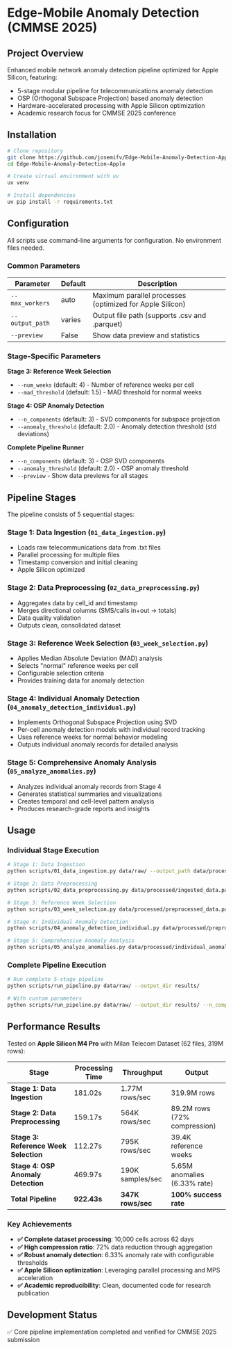# Edge-Mobile Anomaly Detection (CMMSE 2025)

## Project Overview
Enhanced mobile network anomaly detection pipeline optimized for Apple Silicon, featuring:
- 5-stage modular pipeline for telecommunications anomaly detection
- OSP (Orthogonal Subspace Projection) based anomaly detection
- Hardware-accelerated processing with Apple Silicon optimization
- Academic research focus for CMMSE 2025 conference

## Installation
```bash
# Clone repository
git clone https://github.com/josemifv/Edge-Mobile-Anomaly-Detection-Apple.git
cd Edge-Mobile-Anomaly-Detection-Apple

# Create virtual environment with uv
uv venv

# Install dependencies
uv pip install -r requirements.txt
```

## Configuration

All scripts use command-line arguments for configuration. No environment files needed.

### Common Parameters

| Parameter | Default | Description |
|-----------|---------|-------------|
| `--max_workers` | auto | Maximum parallel processes (optimized for Apple Silicon) |
| `--output_path` | varies | Output file path (supports .csv and .parquet) |
| `--preview` | False | Show data preview and statistics |

### Stage-Specific Parameters

**Stage 3: Reference Week Selection**
- `--num_weeks` (default: 4) - Number of reference weeks per cell
- `--mad_threshold` (default: 1.5) - MAD threshold for normal weeks

**Stage 4: OSP Anomaly Detection**
- `--n_components` (default: 3) - SVD components for subspace projection
- `--anomaly_threshold` (default: 2.0) - Anomaly detection threshold (std deviations)

**Complete Pipeline Runner**
- `--n_components` (default: 3) - OSP SVD components
- `--anomaly_threshold` (default: 2.0) - OSP anomaly threshold
- `--preview` - Show data previews for all stages

## Pipeline Stages

The pipeline consists of 5 sequential stages:

### Stage 1: Data Ingestion (`01_data_ingestion.py`)
- Loads raw telecommunications data from .txt files
- Parallel processing for multiple files
- Timestamp conversion and initial cleaning
- Apple Silicon optimized

### Stage 2: Data Preprocessing (`02_data_preprocessing.py`)
- Aggregates data by cell_id and timestamp
- Merges directional columns (SMS/calls in+out → totals)
- Data quality validation
- Outputs clean, consolidated dataset

### Stage 3: Reference Week Selection (`03_week_selection.py`)
- Applies Median Absolute Deviation (MAD) analysis
- Selects "normal" reference weeks per cell
- Configurable selection criteria
- Provides training data for anomaly detection

### Stage 4: Individual Anomaly Detection (`04_anomaly_detection_individual.py`)
- Implements Orthogonal Subspace Projection using SVD
- Per-cell anomaly detection models with individual record tracking
- Uses reference weeks for normal behavior modeling
- Outputs individual anomaly records for detailed analysis

### Stage 5: Comprehensive Anomaly Analysis (`05_analyze_anomalies.py`)
- Analyzes individual anomaly records from Stage 4
- Generates statistical summaries and visualizations
- Creates temporal and cell-level pattern analysis
- Produces research-grade reports and insights

## Usage

### Individual Stage Execution
```bash
# Stage 1: Data Ingestion
python scripts/01_data_ingestion.py data/raw/ --output_path data/processed/ingested_data.parquet

# Stage 2: Data Preprocessing
python scripts/02_data_preprocessing.py data/processed/ingested_data.parquet --output_path data/processed/preprocessed_data.parquet

# Stage 3: Reference Week Selection
python scripts/03_week_selection.py data/processed/preprocessed_data.parquet --output_path data/processed/reference_weeks.parquet

# Stage 4: Individual Anomaly Detection
python scripts/04_anomaly_detection_individual.py data/processed/preprocessed_data.parquet data/processed/reference_weeks.parquet --output_path data/processed/individual_anomalies.parquet

# Stage 5: Comprehensive Anomaly Analysis
python scripts/05_analyze_anomalies.py data/processed/individual_anomalies.parquet --output_dir results/analysis/
```

### Complete Pipeline Execution
```bash
# Run complete 5-stage pipeline
python scripts/run_pipeline.py data/raw/ --output_dir results/

# With custom parameters
python scripts/run_pipeline.py data/raw/ --output_dir results/ --n_components 5 --anomaly_threshold 2.5 --preview
```

## Performance Results

Tested on **Apple Silicon M4 Pro** with Milan Telecom Dataset (62 files, 319M rows):

| Stage | Processing Time | Throughput | Output |
|-------|----------------|------------|--------|
| **Stage 1: Data Ingestion** | 181.02s | 1.77M rows/sec | 319.9M rows |
| **Stage 2: Data Preprocessing** | 159.17s | 564K rows/sec | 89.2M rows (72% compression) |
| **Stage 3: Reference Week Selection** | 112.27s | 795K rows/sec | 39.4K reference weeks |
| **Stage 4: OSP Anomaly Detection** | 469.97s | 190K samples/sec | 5.65M anomalies (6.33% rate) |
| **Total Pipeline** | **922.43s** | **347K rows/sec** | **100% success rate** |

### Key Achievements
- **✅ Complete dataset processing**: 10,000 cells across 62 days
- **✅ High compression ratio**: 72% data reduction through aggregation
- **✅ Robust anomaly detection**: 6.33% anomaly rate with configurable thresholds
- **✅ Apple Silicon optimization**: Leveraging parallel processing and MPS acceleration
- **✅ Academic reproducibility**: Clean, documented code for research publication

## Development Status
✅ Core pipeline implementation completed and verified for CMMSE 2025 submission

